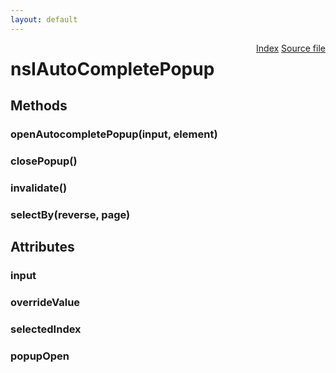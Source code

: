 ```yaml
---
layout: default
---
```

<div class='links' style='float:right'><a href="../index.html">Index</a>
<a href="http://dxr.mozilla.org/mozilla-central/source/toolkit/components/autocomplete/nsIAutoCompletePopup.idl">Source file</a>
</div>

# nsIAutoCompletePopup #

## Methods ##

### openAutocompletePopup(input, element) ###

### closePopup() ###

### invalidate() ###

### selectBy(reverse, page) ###

## Attributes ##

### input ###

### overrideValue ###

### selectedIndex ###

### popupOpen ###
